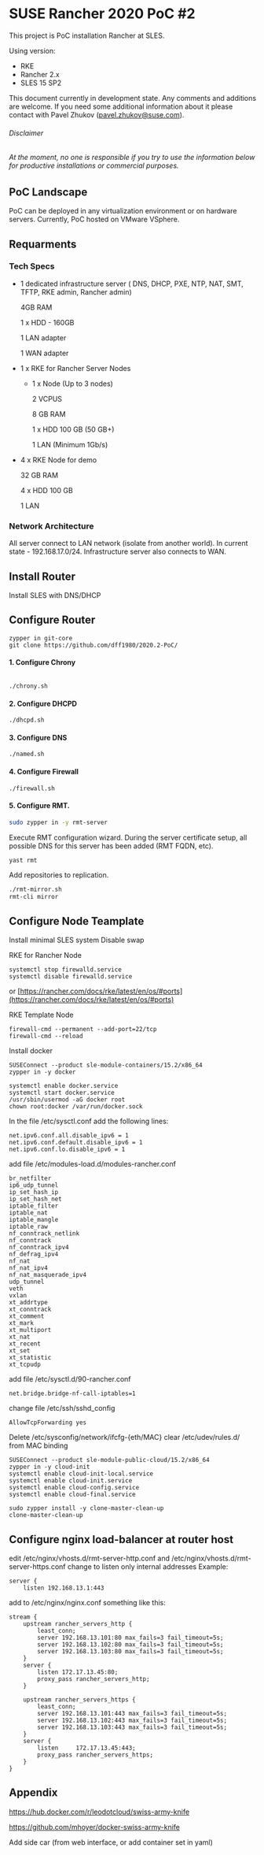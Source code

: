 # SUSE Rancher 2020 PoC #2

This project is PoC installation Rancher at SLES.

Using version:
- RKE
- Rancher 2.x
- SLES 15 SP2

This document currently in development state. Any comments and additions are welcome.
If you need some additional information about it please contact with Pavel Zhukov (pavel.zhukov@suse.com).

###### Disclaimer
###### _At the moment, no one is responsible if you try to use the information below for productive installations or commercial purposes._

## PoC Landscape
PoC can be deployed in any virtualization environment or on hardware servers.
Currently, PoC hosted on VMware VSphere.

## Requarments

### Tech Specs
- 1 dedicated infrastructure server ( DNS, DHCP, PXE, NTP, NAT, SMT, TFTP, RKE admin, Rancher admin)
    
    4GB RAM
    
    1 x HDD - 160GB
    
    1 LAN adapter
    
    1 WAN adapter

- 1 x RKE for Rancher Server Nodes
  
  - 1 x  Node (Up to 3  nodes)
  
     2 VCPUS
     
     8 GB RAM
  
     1 x HDD 100 GB (50 GB+)
  
     1 LAN (Minimum 1Gb/s)
  
- 4 x RKE Node for demo
    
     32 GB RAM
     
     4 x HDD 100 GB
     
     1 LAN

### Network Architecture
All server connect to LAN network (isolate from another world). In current state - 192.168.17.0/24.
Infrastructure server also connects to WAN.

## Install Router
Install SLES with DNS/DHCP

## Configure Router
```
zypper in git-core
git clone https://github.com/dff1980/2020.2-PoC/
```
#### 1. Configure Chrony
```

./chrony.sh
```
#### 2. Configure DHCPD
```
./dhcpd.sh
```
#### 3. Configure DNS
```
./named.sh
```
#### 4. Configure Firewall
```
./firewall.sh
```

#### 5. Configure RMT.
```bash
sudo zypper in -y rmt-server
```
Execute RMT configuration wizard. During the server certificate setup, all possible DNS for this server has been added (RMT FQDN, etc).
```
yast rmt
```
Add repositories to replication.
```bash
./rmt-mirror.sh
rmt-cli mirror
```

## Configure Node Teamplate
Install minimal SLES system
Disable swap

RKE for Rancher Node
```
systemctl stop firewalld.service
systemctl disable firewalld.service
```
or [https://rancher.com/docs/rke/latest/en/os/#ports](https://rancher.com/docs/rke/latest/en/os/#ports)

RKE Template Node
```
firewall-cmd --permanent --add-port=22/tcp
firewall-cmd --reload
```

Install docker
```
SUSEConnect --product sle-module-containers/15.2/x86_64
zypper in -y docker
```
```
systemctl enable docker.service
systemctl start docker.service
/usr/sbin/usermod -aG docker root
chown root:docker /var/run/docker.sock
```


In the file /etc/sysctl.conf add the following lines:
```
net.ipv6.conf.all.disable_ipv6 = 1
net.ipv6.conf.default.disable_ipv6 = 1
net.ipv6.conf.lo.disable_ipv6 = 1
```
add file /etc/modules-load.d/modules-rancher.conf
```
br_netfilter
ip6_udp_tunnel
ip_set_hash_ip
ip_set_hash_net
iptable_filter
iptable_nat
iptable_mangle
iptable_raw
nf_conntrack_netlink
nf_conntrack
nf_conntrack_ipv4
nf_defrag_ipv4
nf_nat
nf_nat_ipv4
nf_nat_masquerade_ipv4
udp_tunnel
veth
vxlan
xt_addrtype
xt_conntrack
xt_comment
xt_mark
xt_multiport
xt_nat
xt_recent
xt_set
xt_statistic
xt_tcpudp
```
add file /etc/sysctl.d/90-rancher.conf
```
net.bridge.bridge-nf-call-iptables=1
```
change file /etc/ssh/sshd_config
```
AllowTcpForwarding yes
```

Delete /etc/sysconfig/network/ifcfg-{eth/MAC}
clear /etc/udev/rules.d/ from MAC binding

```
SUSEConnect --product sle-module-public-cloud/15.2/x86_64
zypper in -y cloud-init
systemctl enable cloud-init-local.service
systemctl enable cloud-init.service
systemctl enable cloud-config.service
systemctl enable cloud-final.service

sudo zypper install -y clone-master-clean-up
clone-master-clean-up
```
## Configure nginx load-balancer at router host
edit /etc/nginx/vhosts.d/rmt-server-http.conf and /etc/nginx/vhosts.d/rmt-server-https.conf
change to listen only internal addresses
Example:
```
server {
    listen 192.168.13.1:443
``` 
add to /etc/nginx/nginx.conf something like this:

```
stream {
    upstream rancher_servers_http {
        least_conn;
        server 192.168.13.101:80 max_fails=3 fail_timeout=5s;
        server 192.168.13.102:80 max_fails=3 fail_timeout=5s;
        server 192.168.13.103:80 max_fails=3 fail_timeout=5s;
    }
    server {
        listen 172.17.13.45:80;
        proxy_pass rancher_servers_http;
    }

    upstream rancher_servers_https {
        least_conn;
        server 192.168.13.101:443 max_fails=3 fail_timeout=5s;
        server 192.168.13.102:443 max_fails=3 fail_timeout=5s;
        server 192.168.13.103:443 max_fails=3 fail_timeout=5s;
    }
    server {
        listen     172.17.13.45:443;
        proxy_pass rancher_servers_https;
    }
}
```
## Appendix
https://hub.docker.com/r/leodotcloud/swiss-army-knife

https://github.com/mhoyer/docker-swiss-army-knife

Add side car (from web interface, or add container set in yaml)

